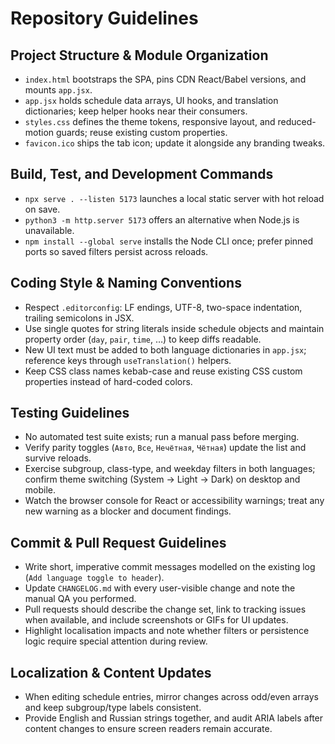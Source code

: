 # Repository Guidelines

## Project Structure & Module Organization
- `index.html` bootstraps the SPA, pins CDN React/Babel versions, and mounts `app.jsx`.
- `app.jsx` holds schedule data arrays, UI hooks, and translation dictionaries; keep helper hooks near their consumers.
- `styles.css` defines the theme tokens, responsive layout, and reduced-motion guards; reuse existing custom properties.
- `favicon.ico` ships the tab icon; update it alongside any branding tweaks.

## Build, Test, and Development Commands
- `npx serve . --listen 5173` launches a local static server with hot reload on save.
- `python3 -m http.server 5173` offers an alternative when Node.js is unavailable.
- `npm install --global serve` installs the Node CLI once; prefer pinned ports so saved filters persist across reloads.

## Coding Style & Naming Conventions
- Respect `.editorconfig`: LF endings, UTF-8, two-space indentation, trailing semicolons in JSX.
- Use single quotes for string literals inside schedule objects and maintain property order (`day`, `pair`, `time`, …) to keep diffs readable.
- New UI text must be added to both language dictionaries in `app.jsx`; reference keys through `useTranslation()` helpers.
- Keep CSS class names kebab-case and reuse existing CSS custom properties instead of hard-coded colors.

## Testing Guidelines
- No automated test suite exists; run a manual pass before merging.
- Verify parity toggles (`Авто`, `Все`, `Нечётная`, `Чётная`) update the list and survive reloads.
- Exercise subgroup, class-type, and weekday filters in both languages; confirm theme switching (System → Light → Dark) on desktop and mobile.
- Watch the browser console for React or accessibility warnings; treat any new warning as a blocker and document findings.

## Commit & Pull Request Guidelines
- Write short, imperative commit messages modelled on the existing log (`Add language toggle to header`).
- Update `CHANGELOG.md` with every user-visible change and note the manual QA you performed.
- Pull requests should describe the change set, link to tracking issues when available, and include screenshots or GIFs for UI updates.
- Highlight localisation impacts and note whether filters or persistence logic require special attention during review.

## Localization & Content Updates
- When editing schedule entries, mirror changes across odd/even arrays and keep subgroup/type labels consistent.
- Provide English and Russian strings together, and audit ARIA labels after content changes to ensure screen readers remain accurate.
